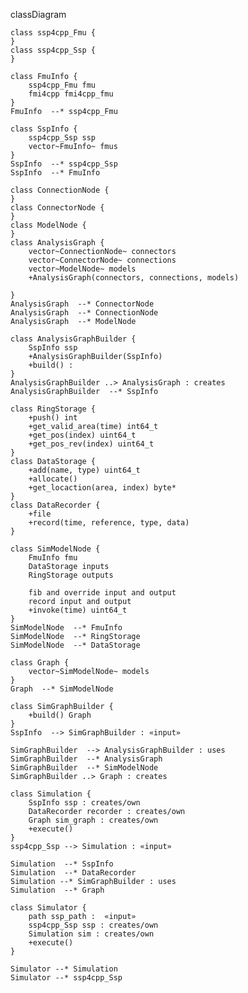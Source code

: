 
classDiagram
    
    class ssp4cpp_Fmu {
    }
    class ssp4cpp_Ssp {
    }
    
    class FmuInfo {
        ssp4cpp_Fmu fmu
        fmi4cpp fmi4cpp_fmu
    }
    FmuInfo  --* ssp4cpp_Fmu

    class SspInfo {
        ssp4cpp_Ssp ssp
        vector~FmuInfo~ fmus
    }
    SspInfo  --* ssp4cpp_Ssp
    SspInfo  --* FmuInfo

    class ConnectionNode {
    }
    class ConnectorNode {
    }
    class ModelNode {
    }
    class AnalysisGraph {
        vector~ConnectionNode~ connectors 
        vector~ConnectorNode~ connections 
        vector~ModelNode~ models 
        +AnalysisGraph(connectors, connections, models)
    
    }
    AnalysisGraph  --* ConnectorNode
    AnalysisGraph  --* ConnectionNode
    AnalysisGraph  --* ModelNode

    class AnalysisGraphBuilder {
        SspInfo ssp
        +AnalysisGraphBuilder(SspInfo)
        +build() : 
    }
    AnalysisGraphBuilder ..> AnalysisGraph : creates
    AnalysisGraphBuilder  --* SspInfo

    class RingStorage {
        +push() int
        +get_valid_area(time) int64_t
        +get_pos(index) uint64_t
        +get_pos_rev(index) uint64_t
    }
    class DataStorage {
        +add(name, type) uint64_t
        +allocate()
        +get_locaction(area, index) byte*
    }
    class DataRecorder {
        +file
        +record(time, reference, type, data)
    }

    class SimModelNode {
        FmuInfo fmu
        DataStorage inputs
        RingStorage outputs
        
        fib and override input and output
        record input and output
        +invoke(time) uint64_t
    }
    SimModelNode  --* FmuInfo
    SimModelNode  --* RingStorage
    SimModelNode  --* DataStorage

    class Graph {
        vector~SimModelNode~ models 
    }
    Graph  --* SimModelNode

    class SimGraphBuilder {
        +build() Graph
    }
    SspInfo  --> SimGraphBuilder : «input» 

    SimGraphBuilder  --> AnalysisGraphBuilder : uses
    SimGraphBuilder  --* AnalysisGraph
    SimGraphBuilder  --* SimModelNode
    SimGraphBuilder ..> Graph : creates

    class Simulation {
        SspInfo ssp : creates/own
        DataRecorder recorder : creates/own
        Graph sim_graph : creates/own
        +execute()
    }
    ssp4cpp_Ssp --> Simulation : «input»  

    Simulation  --* SspInfo
    Simulation  --* DataRecorder
    Simulation --* SimGraphBuilder : uses
    Simulation  --* Graph

    class Simulator {
        path ssp_path :  «input»  
        ssp4cpp_Ssp ssp : creates/own
        Simulation sim : creates/own
        +execute()
    }

    Simulator --* Simulation
    Simulator --* ssp4cpp_Ssp

